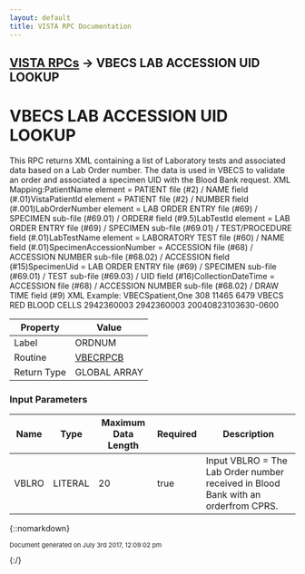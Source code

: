 ```yaml
---
layout: default
title: VISTA RPC Documentation
---
```


## [VISTA RPCs](TableOfContents) &#8594; VBECS LAB ACCESSION UID LOOKUP
# VBECS LAB ACCESSION UID LOOKUP

This RPC returns XML containing a list of Laboratory tests and associated data based on a Lab Order number. The data is used in VBECS to validate an order and associated a specimen UID with the Blood Bank request. XML Mapping:PatientName element =     PATIENT file (#2) / NAME field (#.01)VistaPatientId element =  PATIENT file (#2) / NUMBER field (#.001)LabOrderNumber element =  LAB ORDER ENTRY file (#69) / SPECIMEN sub-file                           (#69.01) / ORDER# field (#9.5)LabTestId element =       LAB ORDER ENTRY file (#69) / SPECIMEN sub-file                           (#69.01) / TEST/PROCEDURE field (#.01)LabTestName element =     LABORATORY TEST file (#60) / NAME field (#.01)SpecimenAccessionNumber = ACCESSION file (#68) / ACCESSION NUMBER                           sub-file (#68.02) / ACCESSION field (#15)SpecimenUid =             LAB ORDER ENTRY file (#69) / SPECIMEN sub-file                           (#69.01) / TEST sub-file (#69.03) / UID field                          (#16)CollectionDateTime =      ACCESSION file (#68) / ACCESSION NUMBER                           sub-file (#68.02) / DRAW TIME field (#9) XML Example:<UIDLookup>    <LabTests>        <LabTest>            <PatientName>VBECSpatient,One</PatientName>            <VistaPatientId>308</VistaPatientId>            <LabOrderNumber>11465</LabOrderNumber>            <LabTestID>6479</LabTestID>            <LabTestName>VBECS RED BLOOD CELLS</LabTestName>            <SpecimenAccessionNumber>2942360003</SpecimenAccessionNumber>            <SpecimenUID>2942360003</SpecimenUID>            <CollectionDateTime>20040823103630-0600</CollectionDateTime>        </LabTest>    </LabTests></UIDLookup>

Property | Value
--- | ---
Label | ORDNUM
Routine | [VBECRPCB](http://code.osehra.org/dox/Routine_VBECRPCB_source.html)
Return Type | GLOBAL ARRAY


### Input Parameters

Name | Type | Maximum Data Length | Required | Description
--- | --- | --- | --- | ---
VBLRO | LITERAL | 20 | true | Input VBLRO &#x3D; The Lab Order number received in Blood Bank with an orderfrom CPRS. 



{::nomarkdown} <br/><p style="font-size: 11px">Document generated on July 3rd 2017, 12:09:02 pm</p>{:/}